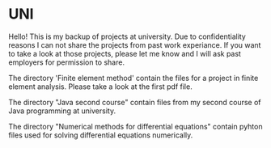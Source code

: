 # UNI
Hello!
This is my backup of projects at university. Due to confidentiality reasons I can not share the projects from past work experiance. If you want to take a look at those projects, please let me know and I will ask past employers for permission to share. 

The directory 'Finite element method' contain the files for a project in finite element analysis. Please take a look at the first pdf file.

The directory "Java second course" contain files from my second course of Java programming at university.

The directory "Numerical methods for differential equations" contain pyhton files used for solving differential equations numerically.
